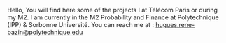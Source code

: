Hello, 
You will find here some of the projects I at Télécom Paris or during my M2. 
I am currently in the M2 Probability and Finance at Polytechnique (IPP) & Sorbonne Université. 
You can reach me at : hugues.rene-bazin@polytechnique.edu 
